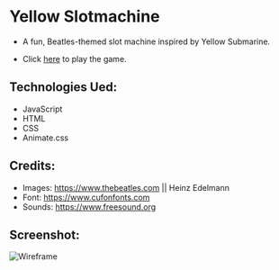 # Yellow Slotmachine 

* A fun, Beatles-themed slot machine inspired by Yellow Submarine.

* Click [here]() to play the game.

## Technologies Ued:

* JavaScript
* HTML
* CSS
* Animate.css

## Credits: 

* Images: https://www.thebeatles.com || Heinz Edelmann
* Font: https://www.cufonfonts.com 
* Sounds: https://www.freesound.org 

## Screenshot: 

![Wireframe](https://i.imgur.com/gNwubAz.png)